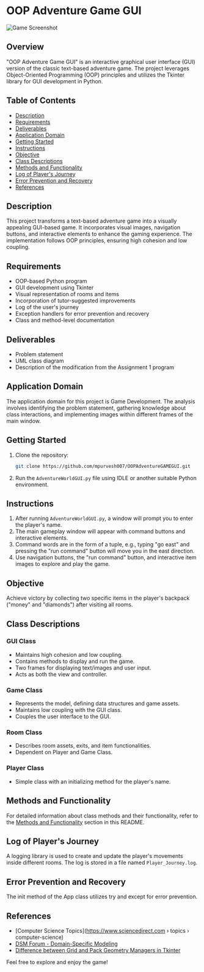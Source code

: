 # OOP Adventure Game GUI

![Game Screenshot](imagesGUI/Adventure_Game_Screenshot.png)

## Overview

"OOP Adventure Game GUI" is an interactive graphical user interface (GUI) version of the classic text-based adventure game. The project leverages Object-Oriented Programming (OOP) principles and utilizes the Tkinter library for GUI development in Python.

## Table of Contents

- [Description](#description)
- [Requirements](#requirements)
- [Deliverables](#deliverables)
- [Application Domain](#application-domain)
- [Getting Started](#getting-started)
- [Instructions](#instructions)
- [Objective](#objective)
- [Class Descriptions](#class-descriptions)
- [Methods and Functionality](#methods-and-functionality)
- [Log of Player's Journey](#log-of-players-journey)
- [Error Prevention and Recovery](#error-prevention-and-recovery)
- [References](#references)

## Description

This project transforms a text-based adventure game into a visually appealing GUI-based game. It incorporates visual images, navigation buttons, and interactive elements to enhance the gaming experience. The implementation follows OOP principles, ensuring high cohesion and low coupling.

## Requirements

- OOP-based Python program
- GUI development using Tkinter
- Visual representation of rooms and items
- Incorporation of tutor-suggested improvements
- Log of the user's journey
- Exception handlers for error prevention and recovery
- Class and method-level documentation

## Deliverables

- Problem statement
- UML class diagram
- Description of the modification from the Assignment 1 program

## Application Domain

The application domain for this project is Game Development. The analysis involves identifying the problem statement, gathering knowledge about class interactions, and implementing images within different frames of the main window.

## Getting Started

1. Clone the repository:

    ```bash
    git clone https://github.com/mpurvesh007/OOPAdventureGAMEGUI.git
    ```

2. Run the `AdventureWorldGUI.py` file using IDLE or another suitable Python environment.

## Instructions

1. After running `AdventureWorldGUI.py`, a window will prompt you to enter the player's name.
2. The main gameplay window will appear with command buttons and interactive elements.
3. Command words are in the form of a tuple, e.g., typing "go east" and pressing the "run command" button will move you in the east direction.
4. Use navigation buttons, the "run command" button, and interactive item images to explore and play the game.

## Objective

Achieve victory by collecting two specific items in the player's backpack ("money" and "diamonds") after visiting all rooms.

## Class Descriptions

### GUI Class

- Maintains high cohesion and low coupling.
- Contains methods to display and run the game.
- Two frames for displaying text/images and user input.
- Acts as both the view and controller.

### Game Class

- Represents the model, defining data structures and game assets.
- Maintains low coupling with the GUI class.
- Couples the user interface to the GUI.

### Room Class

- Describes room assets, exits, and item functionalities.
- Dependent on Player and Game Class.

### Player Class

- Simple class with an initializing method for the player's name.

## Methods and Functionality

For detailed information about class methods and their functionality, refer to the [Methods and Functionality](#methods-and-functionality) section in this README.

## Log of Player's Journey

A logging library is used to create and update the player's movements inside different rooms. The log is stored in a file named `Player_Journey.log`.

## Error Prevention and Recovery

The init method of the App class utilizes try and except for error prevention.

## References

- [Computer Science Topics](https://www.sciencedirect.com › topics › computer-science)
- [DSM Forum - Domain-Specific Modeling](http://www.dsmforum.org/events/dsm06/Papers/1-Furtado.pdf)
- [Difference between Grid and Pack Geometry Managers in Tkinter](https://www.tutorialspoint.com/difference-between-grid-and-pack-geometry-managers-in-tkinter)

Feel free to explore and enjoy the game!

